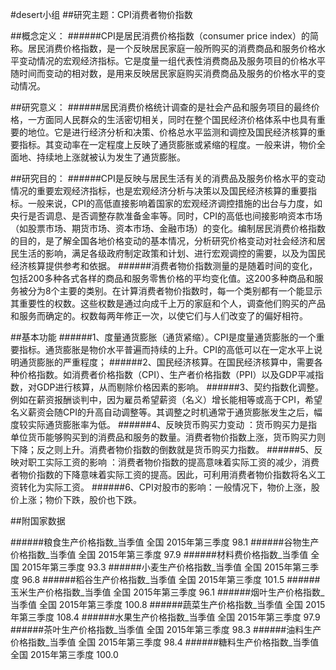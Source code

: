 #desert小组
##研究主题：CPI消费者物价指数

##概念定义：
######CPI是居民消费价格指数（consumer price index）的简称。居民消费价格指数，是一个反映居民家庭一般所购买的消费商品和服务价格水平变动情况的宏观经济指标。它是度量一组代表性消费商品及服务项目的价格水平随时间而变动的相对数，是用来反映居民家庭购买消费商品及服务的价格水平的变动情况。

##研究意义：
######居民消费价格统计调查的是社会产品和服务项目的最终价格，一方面同人民群众的生活密切相关，同时在整个国民经济价格体系中也具有重要的地位。它是进行经济分析和决策、价格总水平监测和调控及国民经济核算的重要指标。其变动率在一定程度上反映了通货膨胀或紧缩的程度。一般来讲，物价全面地、持续地上涨就被认为发生了通货膨胀。


##研究目的：
######CPI是反映与居民生活有关的消费品及服务价格水平的变动情况的重要宏观经济指标，也是宏观经济分析与决策以及国民经济核算的重要指标。一般来说，CPI的高低直接影响着国家的宏观经济调控措施的出台与力度，如央行是否调息、是否调整存款准备金率等。同时，CPI的高低也间接影响资本市场（如股票市场、期货市场、资本市场、金融市场）的变化。编制居民消费价格指数的目的，是了解全国各地价格变动的基本情况，分析研究价格变动对社会经济和居民生活的影响，满足各级政府制定政策和计划、进行宏观调控的需要，以及为国民经济核算提供参考和依据。
######消费者物价指数测量的是随着时间的变化，包括200多种各式各样的商品和服务零售价格的平均变化值。这200多种商品和服务被分为8个主要的类别。在计算消费者物价指数时，每一个类别都有一个能显示其重要性的权数。这些权数是通过向成千上万的家庭和个人，调查他们购买的产品和服务而确定的。权数每两年修正一次，以使它们与人们改变了的偏好相符。

##基本功能
######1、度量通货膨胀（通货紧缩）。CPI是度量通货膨胀的一个重要指标。通货膨胀是物价水平普遍而持续的上升。CPI的高低可以在一定水平上说明通货膨胀的严重程度；
######2、国民经济核算。在国民经济核算中，需要各种价格指数。如消费者价格指数（CPI）、生产者价格指数（PPI）以及GDP平减指数，对GDP进行核算，从而剔除价格因素的影响。
######3、契约指数化调整。例如在薪资报酬谈判中，因为雇员希望薪资（名义）增长能相等或高于CPI，希望名义薪资会随CPI的升高自动调整等。其调整之时机通常于通货膨胀发生之后，幅度较实际通货膨胀率为低。
######4、反映货币购买力变动 ：货币购买力是指单位货币能够购买到的消费品和服务的数量。消费者物价指数上涨，货币购买力则下降；反之则上升。消费者物价指数的倒数就是货币购买力指数。
######5、反映对职工实际工资的影响 ：消费者物价指数的提高意味着实际工资的减少，消费者物价指数的下降意味着实际工资的提高。因此，可利用消费者物价指数将名义工资转化为实际工资。
######6、CPI对股市的影响：一般情况下，物价上涨，股价上涨；物价下跌，股价也下跌。

##附国家数据

######粮食生产价格指数_当季值 全国 2015年第三季度 98.1 
######谷物生产价格指数_当季值 全国 2015年第三季度 97.9 
######材料费价格指数_当季值 全国 2015年第三季度 93.3 
######小麦生产价格指数_当季值 全国 2015年第三季度 96.8 
######稻谷生产价格指数_当季值 全国 2015年第三季度 101.5 
######玉米生产价格指数_当季值 全国 2015年第三季度 96.1 
######烟叶生产价格指数_当季值 全国 2015年第三季度 100.8 
######蔬菜生产价格指数_当季值 全国 2015年第三季度 108.4 
######水果生产价格指数_当季值 全国 2015年第三季度 97.9 
######茶叶生产价格指数_当季值 全国 2015年第三季度 98.3 
######油料生产价格指数_当季值 全国 2015年第三季度 98.4 
######糖料生产价格指数_当季值 全国 2015年第三季度 100.0 